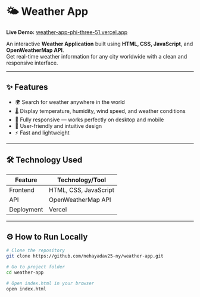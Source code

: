 # 🌤️ Weather App

**Live Demo:** [weather-app-phi-three-51.vercel.app](https://weather-app-phi-three-51.vercel.app)

An interactive **Weather Application** built using **HTML, CSS, JavaScript**, and **OpenWeatherMap API**.  
Get real-time weather information for any city worldwide with a clean and responsive interface.  

---

## ✨ Features

- 🌍 Search for weather anywhere in the world  
- 🌡️ Display temperature, humidity, wind speed, and weather conditions  
- 📱 Fully responsive — works perfectly on desktop and mobile  
- 🧭 User-friendly and intuitive design  
- ⚡ Fast and lightweight  

---

## 🛠️ Technology Used

| Feature        | Technology/Tool         |
|----------------|------------------------|
| Frontend       | HTML, CSS, JavaScript  |
| API            | OpenWeatherMap API     |
| Deployment     | Vercel                 |

---

## ⚙️ How to Run Locally

```bash
# Clone the repository
git clone https://github.com/nehayadav25-ny/weather-app.git

# Go to project folder
cd weather-app

# Open index.html in your browser
open index.html
